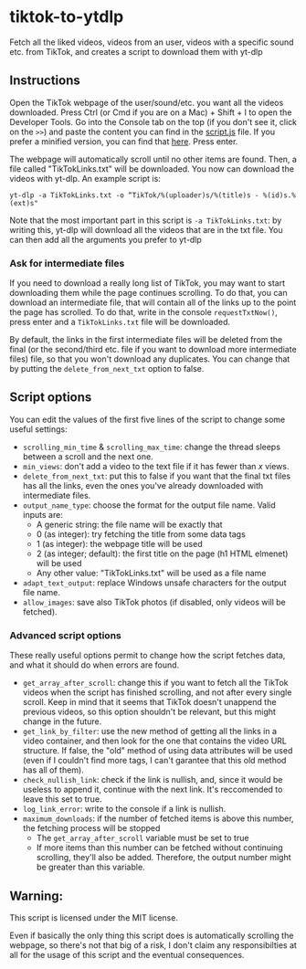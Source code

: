 # tiktok-to-ytdlp

Fetch all the liked videos, videos from an user, videos with a specific sound
etc. from TikTok, and creates a script to download them with yt-dlp

## Instructions

Open the TikTok webpage of the user/sound/etc. you want all the videos
downloaded. Press Ctrl (or Cmd if you are on a Mac) + Shift + I to open the
Developer Tools. Go into the Console tab on the top (if you don't see it, click
on the `>>`) and paste the content you can find in the
[script.js](https://raw.githubusercontent.com/Dinoosauro/tiktok-to-ytdlp/main/script.js)
file. If you prefer a minified version, you can find that
[here](https://raw.githubusercontent.com/Dinoosauro/tiktok-to-ytdlp/main/script.min.js).
Press enter.

The webpage will automatically scroll until no other items are found. Then, a
file called "TikTokLinks.txt" will be downloaded. You now can download the
videos with yt-dlp. An example script is:

`yt-dlp -a TikTokLinks.txt -o “TikTok/%(uploader)s/%(title)s - %(id)s.%(ext)s"`

Note that the most important part in this script is `-a TikTokLinks.txt`: by
writing this, yt-dlp will download all the videos that are in the txt file. You
can then add all the arguments you prefer to yt-dlp

### Ask for intermediate files

If you need to download a really long list of TikTok, you may want to start
downloading them while the page continues scrolling. To do that, you can
download an intermediate file, that will contain all of the links up to the
point the page has scrolled. To do that, write in the console `requestTxtNow()`,
press enter and a `TikTokLinks.txt` file will be downloaded.

By default, the links in the first intermediate files will be deleted from the
final (or the second/third etc. file if you want to download more intermediate
files) file, so that you won't download any duplicates. You can change that by
putting the `delete_from_next_txt` option to false.

## Script options

You can edit the values of the first five lines of the script to change some
useful settings:

- `scrolling_min_time` & `scrolling_max_time`: change the thread sleeps between
  a scroll and the next one.
- `min_views`: don't add a video to the text file if it has fewer than _x_
  views.
- `delete_from_next_txt`: put this to false if you want that the final txt files
  has all the links, even the ones you've already downloaded with intermediate
  files.
- `output_name_type`: choose the format for the output file name. Valid inputs
  are:
  - A generic string: the file name will be exactly that
  - 0 (as integer): try fetching the title from some data tags
  - 1 (as integer): the webpage title will be used
  - 2 (as integer; default): the first title on the page (h1 HTML elmenet) will
    be used
  - Any other value: "TikTokLinks.txt" will be used as a file name
- `adapt_text_output`: replace Windows unsafe characters for the output file
  name.
- `allow_images`: save also TikTok photos (if disabled, only videos will be
  fetched).

### Advanced script options

These really useful options permit to change how the script fetches data, and
what it should do when errors are found.

- `get_array_after_scroll`: change this if you want to fetch all the TikTok
  videos when the script has finished scrolling, and not after every single
  scroll. Keep in mind that it seems that TikTok doesn't unappend the previous
  videos, so this option shouldn't be relevant, but this might change in the
  future.
- `get_link_by_filter`: use the new method of getting all the links in a video
  container, and then look for the one that contains the video URL structure. If
  false, the "old" method of using data attributes will be used (even if I
  couldn't find more tags, I can't garantee that this old method has all of
  them).
- `check_nullish_link`: check if the link is nullish, and, since it would be
  useless to append it, continue with the next link. It's reccomended to leave
  this set to true.
- `log_link_error`: write to the console if a link is nullish.
- `maximum_downloads`: if the number of fetched items is above this number, the
  fetching process will be stopped
  - The `get_array_after_scroll` variable must be set to true
  - If more items than this number can be fetched without continuing scrolling,
    they'll also be added. Therefore, the output number might be greater than
    this variable.

## Warning:

This script is licensed under the MIT license.

Even if basically the only thing this script does is automatically scrolling the
webpage, so there's not that big of a risk, I don't claim any responsibilties at
all for the usage of this script and the eventual consequences.
